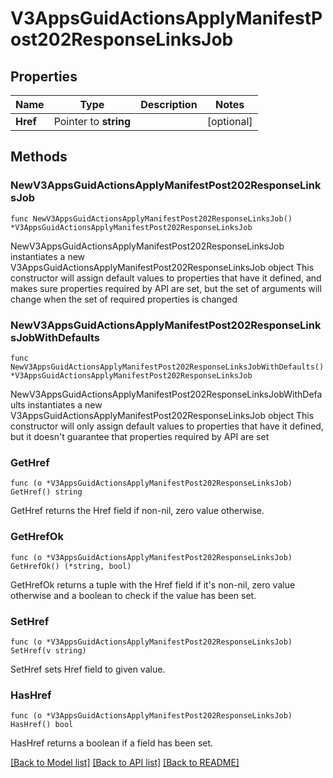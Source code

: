 # V3AppsGuidActionsApplyManifestPost202ResponseLinksJob

## Properties

Name | Type | Description | Notes
------------ | ------------- | ------------- | -------------
**Href** | Pointer to **string** |  | [optional] 

## Methods

### NewV3AppsGuidActionsApplyManifestPost202ResponseLinksJob

`func NewV3AppsGuidActionsApplyManifestPost202ResponseLinksJob() *V3AppsGuidActionsApplyManifestPost202ResponseLinksJob`

NewV3AppsGuidActionsApplyManifestPost202ResponseLinksJob instantiates a new V3AppsGuidActionsApplyManifestPost202ResponseLinksJob object
This constructor will assign default values to properties that have it defined,
and makes sure properties required by API are set, but the set of arguments
will change when the set of required properties is changed

### NewV3AppsGuidActionsApplyManifestPost202ResponseLinksJobWithDefaults

`func NewV3AppsGuidActionsApplyManifestPost202ResponseLinksJobWithDefaults() *V3AppsGuidActionsApplyManifestPost202ResponseLinksJob`

NewV3AppsGuidActionsApplyManifestPost202ResponseLinksJobWithDefaults instantiates a new V3AppsGuidActionsApplyManifestPost202ResponseLinksJob object
This constructor will only assign default values to properties that have it defined,
but it doesn't guarantee that properties required by API are set

### GetHref

`func (o *V3AppsGuidActionsApplyManifestPost202ResponseLinksJob) GetHref() string`

GetHref returns the Href field if non-nil, zero value otherwise.

### GetHrefOk

`func (o *V3AppsGuidActionsApplyManifestPost202ResponseLinksJob) GetHrefOk() (*string, bool)`

GetHrefOk returns a tuple with the Href field if it's non-nil, zero value otherwise
and a boolean to check if the value has been set.

### SetHref

`func (o *V3AppsGuidActionsApplyManifestPost202ResponseLinksJob) SetHref(v string)`

SetHref sets Href field to given value.

### HasHref

`func (o *V3AppsGuidActionsApplyManifestPost202ResponseLinksJob) HasHref() bool`

HasHref returns a boolean if a field has been set.


[[Back to Model list]](../README.md#documentation-for-models) [[Back to API list]](../README.md#documentation-for-api-endpoints) [[Back to README]](../README.md)


